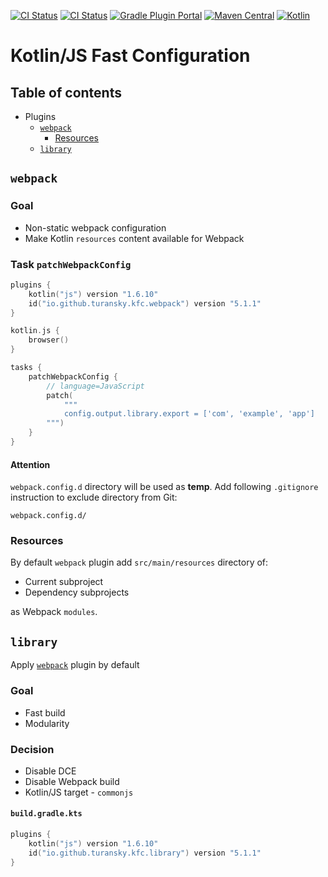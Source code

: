 [![CI Status](https://github.com/turansky/kfc-plugins/workflows/CI/badge.svg)](https://github.com/turansky/kfc-plugins/actions)
[![CI Status](https://github.com/turansky/kfc-plugins/workflows/gradle%20plugin/badge.svg)](https://github.com/turansky/kfc-plugins/actions)
[![Gradle Plugin Portal](https://img.shields.io/maven-metadata/v/https/plugins.gradle.org/m2/io/github/turansky/kfc/root/io.github.turansky.kfc.root.gradle.plugin/maven-metadata.xml.svg?label=plugin&logo=gradle)](https://plugins.gradle.org/plugin/io.github.turansky.kfc.root)
[![Maven Central](https://img.shields.io/maven-central/v/io.github.turansky.kfc/kfc-react?logo=apache-maven)](https://mvnrepository.com/artifact/io.github.turansky.kfc/kfc-react)
[![Kotlin](https://img.shields.io/badge/kotlin-1.6.10-blue.svg?logo=kotlin)](http://kotlinlang.org)

# Kotlin/JS Fast Configuration

## Table of contents
* Plugins
  * [`webpack`](#webpack)
    * [Resources](#resources)
  * [`library`](#library)

## `webpack`

### Goal
* Non-static webpack configuration
* Make Kotlin `resources` content available for Webpack

### Task `patchWebpackConfig`

```kotlin
plugins {
    kotlin("js") version "1.6.10"
    id("io.github.turansky.kfc.webpack") version "5.1.1"
}

kotlin.js {
    browser()
}

tasks {
    patchWebpackConfig {
        // language=JavaScript
        patch(
            """
            config.output.library.export = ['com', 'example', 'app']
        """)
    }
}
```

#### Attention
`webpack.config.d` directory will be used as **temp**.
Add following `.gitignore` instruction to exclude directory from Git:
```
webpack.config.d/
```

### Resources
By default `webpack` plugin add `src/main/resources` directory of: 
* Current subproject
* Dependency subprojects 

as Webpack `modules`.

## `library`

Apply [`webpack`](#webpack) plugin by default

### Goal
* Fast build
* Modularity

### Decision
* Disable DCE
* Disable Webpack build
* Kotlin/JS target - `commonjs` 

#### `build.gradle.kts`

```kotlin
plugins {
    kotlin("js") version "1.6.10"
    id("io.github.turansky.kfc.library") version "5.1.1"
}
```

